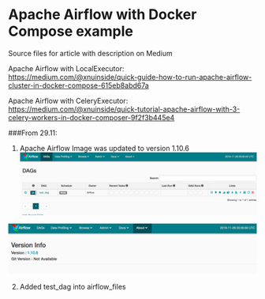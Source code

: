 # Apache Airflow with Docker Compose example

Source files for article with description on Medium

Apache Airflow with LocalExecutor:  
    <https://medium.com/@xnuinside/quick-guide-how-to-run-apache-airflow-cluster-in-docker-compose-615eb8abd67a>
    
Apache Airflow with CeleryExecutor: 
    <https://medium.com/@xnuinside/quick-tutorial-apache-airflow-with-3-celery-workers-in-docker-composer-9f2f3b445e4>


###From 29.11:

1. Apache Airflow Image was updated to version 1.10.6
![Main Apache Airflow UI](/docs/img/main.png?raw=true "Main Apache Airflow UI")

![Version](/docs/img/version.png?raw=true "Version Screen")

2. Added test_dag into airflow_files
